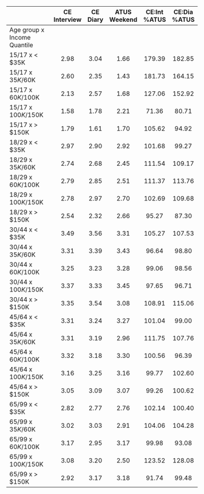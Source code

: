 
|                      | CE<br>Interview |  CE<br>Diary | ATUS<br>Weekend | CE:Int<br>%ATUS | CE:Dia<br>%ATUS |
| -------------------- | :----------: | :----------: | :----------: | :----------: | :----------: |
| Age group x Income Quantile |              |              |              |              |              |
| 15/17 x     < $35K   |         2.98 |         3.04 |         1.66 |       179.39 |       182.85 |
| 15/17 x  $35K/$60K   |         2.60 |         2.35 |         1.43 |       181.73 |       164.15 |
| 15/17 x  $60K/$100K  |         2.13 |         2.57 |         1.68 |       127.06 |       152.92 |
| 15/17 x $100K/$150K  |         1.58 |         1.78 |         2.21 |        71.36 |        80.71 |
| 15/17 x     > $150K  |         1.79 |         1.61 |         1.70 |       105.62 |        94.92 |
| 18/29 x     < $35K   |         2.97 |         2.90 |         2.92 |       101.68 |        99.27 |
| 18/29 x  $35K/$60K   |         2.74 |         2.68 |         2.45 |       111.54 |       109.17 |
| 18/29 x  $60K/$100K  |         2.79 |         2.85 |         2.51 |       111.37 |       113.76 |
| 18/29 x $100K/$150K  |         2.78 |         2.97 |         2.70 |       102.69 |       109.68 |
| 18/29 x     > $150K  |         2.54 |         2.32 |         2.66 |        95.27 |        87.30 |
| 30/44 x     < $35K   |         3.49 |         3.56 |         3.31 |       105.27 |       107.53 |
| 30/44 x  $35K/$60K   |         3.31 |         3.39 |         3.43 |        96.64 |        98.80 |
| 30/44 x  $60K/$100K  |         3.25 |         3.23 |         3.28 |        99.06 |        98.56 |
| 30/44 x $100K/$150K  |         3.37 |         3.33 |         3.45 |        97.65 |        96.71 |
| 30/44 x     > $150K  |         3.35 |         3.54 |         3.08 |       108.91 |       115.06 |
| 45/64 x     < $35K   |         3.31 |         3.24 |         3.27 |       101.04 |        99.00 |
| 45/64 x  $35K/$60K   |         3.31 |         3.19 |         2.96 |       111.75 |       107.76 |
| 45/64 x  $60K/$100K  |         3.32 |         3.18 |         3.30 |       100.56 |        96.39 |
| 45/64 x $100K/$150K  |         3.16 |         3.25 |         3.16 |        99.77 |       102.60 |
| 45/64 x     > $150K  |         3.05 |         3.09 |         3.07 |        99.26 |       100.62 |
| 65/99 x     < $35K   |         2.82 |         2.77 |         2.76 |       102.14 |       100.40 |
| 65/99 x  $35K/$60K   |         3.02 |         3.03 |         2.91 |       104.06 |       104.28 |
| 65/99 x  $60K/$100K  |         3.17 |         2.95 |         3.17 |        99.98 |        93.08 |
| 65/99 x $100K/$150K  |         3.08 |         3.20 |         2.50 |       123.52 |       128.08 |
| 65/99 x     > $150K  |         2.92 |         3.17 |         3.18 |        91.74 |        99.48 |

